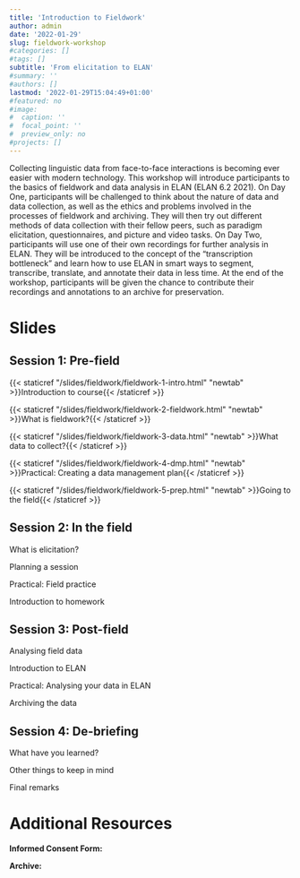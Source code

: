 ```yaml
---
title: 'Introduction to Fieldwork'
author: admin
date: '2022-01-29'
slug: fieldwork-workshop
#categories: []
#tags: []
subtitle: 'From elicitation to ELAN'
#summary: ''
#authors: []
lastmod: '2022-01-29T15:04:49+01:00'
#featured: no
#image:
#  caption: ''
#  focal_point: ''
#  preview_only: no
#projects: []
---
```


Collecting linguistic data from face-to-face interactions is becoming ever easier with modern technology. This workshop will introduce participants to the basics of fieldwork and data analysis in ELAN (ELAN 6.2 2021). On Day One, participants will be challenged to think about the nature of data and data collection, as well as the ethics and problems involved in the processes of fieldwork and archiving. They will then try out different methods of data collection with their fellow peers, such as paradigm elicitation, questionnaires, and picture and video tasks. On Day Two, participants will use one of their own recordings for further analysis in ELAN. They will be introduced to the concept of the “transcription bottleneck” and learn how to use ELAN in smart ways to segment, transcribe, translate, and annotate their data in less time. At the end of the workshop, participants will be given the chance to contribute their recordings and annotations to an archive for preservation.

# Slides

## Session 1: Pre-field

{{< staticref "/slides/fieldwork/fieldwork-1-intro.html" "newtab" >}}Introduction to course{{< /staticref >}}

{{< staticref "/slides/fieldwork/fieldwork-2-fieldwork.html" "newtab" >}}What is fieldwork?{{< /staticref >}}

{{< staticref "/slides/fieldwork/fieldwork-3-data.html" "newtab" >}}What data to collect?{{< /staticref >}}

{{< staticref "/slides/fieldwork/fieldwork-4-dmp.html" "newtab" >}}Practical: Creating a data management plan{{< /staticref >}}

{{< staticref "/slides/fieldwork/fieldwork-5-prep.html" "newtab" >}}Going to the field{{< /staticref >}}

## Session 2: In the field

What is elicitation?

Planning a session

Practical: Field practice

Introduction to homework

## Session 3: Post-field

Analysing field data

Introduction to ELAN

Practical: Analysing your data in ELAN

Archiving the data

## Session 4: De-briefing

What have you learned?

Other things to keep in mind

Final remarks

# Additional Resources

**Informed Consent Form:**

**Archive:**
